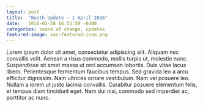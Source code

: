 ```yaml
---
layout: post
title:  "Booth Update — 1 April 2016"
date:   2016-02-28 16:55:59 -0400
categories: sound of change, updates
featured-image: soc-featured-icon.png
---
```


Lorem ipsum dolor sit amet, consectetur adipiscing elit. Aliquam nec convallis velit. Aenean a risus commodo, mollis turpis ut, molestie nunc. Suspendisse sit amet massa ut orci accumsan lobortis. Duis vitae lacus libero. Pellentesque fermentum faucibus tempus. Sed gravida leo a arcu efficitur dignissim. Nam ultrices ornare vestibulum. Nam vel posuere leo. Nullam a lorem ut justo lacinia convallis. Curabitur posuere elementum felis, et tempus diam tincidunt eget. Nam dui nisi, commodo sed imperdiet ac, porttitor ac nunc.
